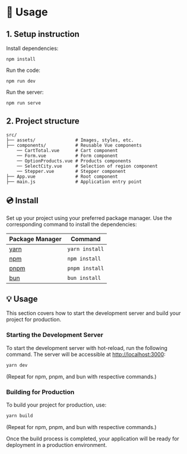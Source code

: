 # 🚀 Usage

## 1. Setup instruction

Install dependencies:
```vue
npm install
```
Run the code:
```vue
npm run dev
```
Run the server:
```vue
npm run serve
```

## 2. Project structure

```vue
src/
├── assets/               # Images, styles, etc.
├── components/           # Reusable Vue components
    ── CartTotal.vue      # Cart component
    ── Form.vue           # Form component
    ── OptionProducts.vue # Products components
    ── SelectCity.vue     # Selection of region component
    ── Stepper.vue        # Stepper component
├── App.vue               # Root component
├── main.js               # Application entry point
```

## 💿 Install

Set up your project using your preferred package manager. Use the corresponding command to install the dependencies:

| Package Manager                                                | Command        |
|---------------------------------------------------------------|----------------|
| [yarn](https://yarnpkg.com/getting-started)                   | `yarn install` |
| [npm](https://docs.npmjs.com/cli/v7/commands/npm-install)     | `npm install`  |
| [pnpm](https://pnpm.io/installation)                          | `pnpm install` |
| [bun](https://bun.sh/#getting-started)                        | `bun install`  |


## 💡 Usage

This section covers how to start the development server and build your project for production.

### Starting the Development Server

To start the development server with hot-reload, run the following command. The server will be accessible at [http://localhost:3000](http://localhost:3000):

```bash
yarn dev
```

(Repeat for npm, pnpm, and bun with respective commands.)

### Building for Production

To build your project for production, use:

```bash
yarn build
```

(Repeat for npm, pnpm, and bun with respective commands.)

Once the build process is completed, your application will be ready for deployment in a production environment.



